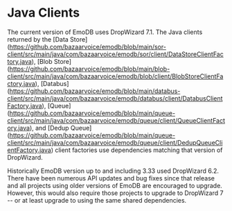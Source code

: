 Java Clients
===================

The current version of EmoDB uses DropWizard 7.1.  The Java clients returned by the
[Data Store] (https://github.com/bazaarvoice/emodb/blob/main/sor-client/src/main/java/com/bazaarvoice/emodb/sor/client/DataStoreClientFactory.java),
[Blob Store] (https://github.com/bazaarvoice/emodb/blob/main/blob-client/src/main/java/com/bazaarvoice/emodb/blob/client/BlobStoreClientFactory.java),
[Databus] (https://github.com/bazaarvoice/emodb/blob/main/databus-client/src/main/java/com/bazaarvoice/emodb/databus/client/DatabusClientFactory.java),
[Queue] (https://github.com/bazaarvoice/emodb/blob/main/queue-client/src/main/java/com/bazaarvoice/emodb/queue/client/QueueClientFactory.java),
and [Dedup Queue] (https://github.com/bazaarvoice/emodb/blob/main/queue-client/src/main/java/com/bazaarvoice/emodb/queue/client/DedupQueueClientFactory.java)
client factories use dependencies matching that version of DropWizard.

Historically EmoDB version up to and including 3.33 used DropWizard 6.2.  There have been numerous API updates and
bug fixes since that release and all projects using older versions of EmoDB are encouraged to upgrade.  However, this
would also require those projects to upgrade to DropWizard 7 -- or at least upgrade to using
the same shared dependencies.
